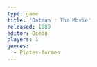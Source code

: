 ```yaml
---
type: game
title: 'Batman : The Movie'
released: 1989
editor: Ocean
players: 1
genres:
  - Plates-formes
---
```

